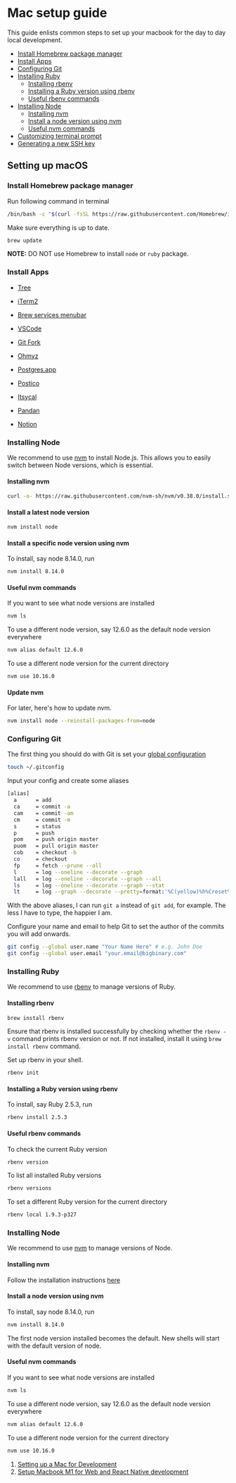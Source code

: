 # Mac setup guide

This guide enlists common steps to set up your macbook for the day to day local development.


- [Install Homebrew package manager](#install-homebrew-package-manager)
- [Install Apps](#install-apps)
- [Configuring Git](#configuring-git)
- [Installing Ruby](#installing-ruby)
  - [Installing rbenv](#installing-rbenv)
  - [Installing a Ruby version using rbenv](#installing-a-ruby-version-using-rbenv)
  - [Useful rbenv commands](#useful-rbenv-commands)
- [Installing Node](#installing-node)
    - [Installing nvm](#installing-nvm)
    - [Install a node version using nvm](#install-a-node-version-using-nvm)
    - [Useful nvm commands](#useful-nvm-commands)
- [Customizing terminal prompt](#customizing-terminal-prompt)
- [Generating a new SSH key](#generating-a-new-ssh-key)

## Setting up macOS

### Install Homebrew package manager

Run following command in terminal

```bash
/bin/bash -c "$(curl -fsSL https://raw.githubusercontent.com/Homebrew/install/master/install.sh)"
```
Make sure everything is up to date.
```bash
brew update
```

**NOTE:** DO NOT use Homebrew to install `node` or `ruby` package.

### Install Apps

- [Tree](https://www.sourcetreeapp.com/)

- [iTerm2](https://iterm2.com/)

- [Brew services menubar](https://github.com/andrewn/brew-services-menubar)

- [VSCode](https://code.visualstudio.com/download)

- [Git Fork](https://git-fork.com/)

- [Ohmyz](https://ohmyz.sh/)

- [Postgres.app](https://postgresapp.com/)
    
- [Postico](https://eggerapps.at/postico/)

- [Itsycal](https://github.com/sfsam/Itsycal)

- [Pandan](https://apps.apple.com/app/id1569600264)

- [Notion](https://www.notion.so/desktop)
    

### Installing Node

We recommend to use [nvm](https://github.com/nvm-sh/nvm) to install Node.js. This allows you to easily switch between Node versions, which is essential.

#### Installing nvm

```bash
curl -o- https://raw.githubusercontent.com/nvm-sh/nvm/v0.38.0/install.sh | bash
```

#### Install a latest node version

```bash
nvm install node
```

#### Install a specific node version using nvm

To install, say node 8.14.0, run

```bash
nvm install 8.14.0
```

#### Useful nvm commands

If you want to see what node versions are installed

```bash
nvm ls
```

To use a different node version, say 12.6.0 as the default node version everywhere

```bash
nvm alias default 12.6.0
```

To use a different node version for the current directory

```bash
nvm use 10.16.0
```

#### Update nvm
For later, here's how to update nvm.

```bash
nvm install node --reinstall-packages-from=node
```


### Configuring Git

The first thing you should do with Git is set your [global configuration](https://git-scm.com/book/en/v2/Getting-Started-First-Time-Git-Setup)

```bash
touch ~/.gitconfig
```
Input your config and create some aliases

```bash
[alias]
  a      = add
  ca     = commit -a
  cam    = commit -am
  cm     = commit -m
  s      = status
  p      = push
  pom    = push origin master
  puom   = pull origin master
  cob    = checkout -b
  co     = checkout
  fp     = fetch --prune --all
  l      = log --oneline --decorate --graph
  lall   = log --oneline --decorate --graph --all
  ls     = log --oneline --decorate --graph --stat
  lt     = log --graph --decorate --pretty=format:'%C(yellow)%h%Creset%C(auto)%d%Creset %s %Cgreen(%cr) %C(bold blue)%an%Creset'
```
With the above aliases, I can run `git a` instead of `git add`, for example. The less I have to type, the happier I am.

Configure your name and email to help Git to set the author of the commits you will add onwards.

```bash
git config --global user.name "Your Name Here" # e.g. John Doe
git config --global user.email "your.email@bigbinary.com"
```


### Installing Ruby

We recommend to use [rbenv](https://github.com/rbenv/rbenv) to manage versions of Ruby.

#### Installing rbenv

```bash
brew install rbenv
```

Ensure that rbenv is installed successfully by checking whether the `rbenv -v` command prints rbenv version or not.
If not installed, install it using `brew install rbenv` command.

Set up rbenv in your shell.

```bash
rbenv init
```
#### Installing a Ruby version using rbenv

To install, say Ruby 2.5.3, run

```bash
rbenv install 2.5.3
```

#### Useful rbenv commands

To check the current Ruby version

```bash
rbenv version
```

To list all installed Ruby versions

```bash
rbenv versions
```

To set a different Ruby version for the current directory

```bash
rbenv local 1.9.3-p327
```

### Installing Node

We recommend to use [nvm](https://github.com/nvm-sh/nvm) to manage versions of Node.

#### Installing nvm

Follow the installation instructions [here](https://github.com/nvm-sh/nvm#install--update-script)

#### Install a node version using nvm

To install, say node 8.14.0, run

```bash
nvm install 8.14.0
```

The first node version installed becomes the default. New shells will start with the default version of node.

#### Useful nvm commands

If you want to see what node versions are installed

```bash
nvm ls
```

To use a different node version, say 12.6.0 as the default node version everywhere

```bash
nvm alias default 12.6.0
```

To use a different node version for the current directory

```bash
nvm use 10.16.0
```


1. [Setting up a Mac for Development](https://www.taniarascia.com/setting-up-a-brand-new-mac-for-development/?ck_subscriber_id=360218762)
2. [Setup Macbook M1 for Web and React Native development](https://amanhimself.dev/blog/setup-macbook-m1/)
